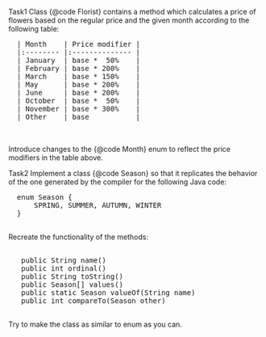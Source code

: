 Task1
 Class {@code Florist} contains a method which calculates
  a price of flowers based on the regular price and
  the given month according to the following table:
  <pre>
  | Month    | Price modifier |
  |:-------- |:-------------- |
  | January  | base *  50%    |
  | February | base * 200%    |
  | March    | base * 150%    |
  | May      | base * 200%    |
  | June     | base * 200%    |
  | October  | base *  50%    |
  | November | base * 300%    |
  | Other    | base           |
  </pre>
  <br>
  Introduce changes to the {@code Month} enum to reflect
  the price modifiers in the table above.
 
 Task2
  Implement a class {@code Season} so that it replicates
  the behavior of the one generated by the compiler
  for the following Java code:
  <pre>
  enum Season {
      SPRING, SUMMER, AUTUMN, WINTER
  }
  </pre>
  <p>
  Recreate the functionality of the methods:
   </p>
   <pre> 
   public String name()
   public int ordinal()
   public String toString()
   public Season[] values()
   public static Season valueOf(String name)
   public int compareTo(Season other)
   </pre>
   Try to make the class as similar to enum as you can.
 